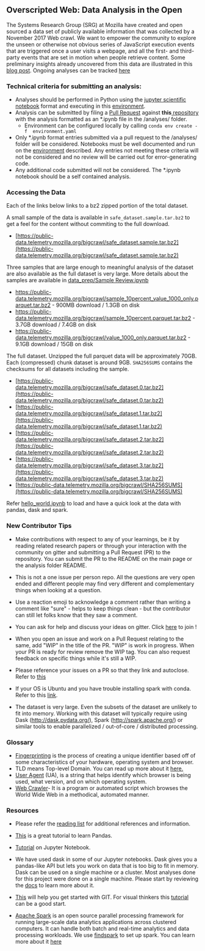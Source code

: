 ## Overscripted Web: Data Analysis in the Open

The Systems Research Group (SRG) at Mozilla have created and open sourced a data set of publicly available information that was collected by a November 2017 Web crawl. We want to empower the community to explore the unseen or otherwise not obvious series of JavaScript execution events that are triggered once a user visits a webpage, and all the first- and third-party events that are set in motion when people retrieve content.
Some preliminary insights already uncovered from this data are illustrated in this [blog post](https://medium.com/firefox-context-graph/overscripted-digging-into-javascript-execution-at-scale-2ed508f21862). 
Ongoing analyses can be tracked [here](https://github.com/mozilla/overscripted/tree/master/analyses)

### Technical criteria for submitting an analysis:
- Analyses should be performed in Python using the [jupyter scientific notebook](https://jupyter-notebook.readthedocs.io/en/stable/) format and executing in this [environment](https://github.com/mozilla/overscripted/blob/master/analyses/environment.yaml). 
- Analysis can be submitted by filing a [Pull Request](https://help.github.com/articles/using-pull-requests) against __this__[ repository](https://github.com/mozilla/overscripted) with the analysis formatted as an *.ipynb file in the /analyses/ folder. 
  - Environment can be configured locally by calling `conda env create -f  environment.yaml`
- Only *.ipynb format entries submitted via a pull request to the /analyses/ folder will be considered. Notebooks must be well documented and run on the [environment](https://github.com/mozilla/overscripted/blob/master/analyses/environment.yaml) described. Any entries not meeting these criteria will not be considered and no review will be carried out for error-generating code.
- Any additional code submitted will not be considered. The *.ipynb notebook should be a self contained analysis.

### Accessing the Data
Each of the links below links to a bz2 zipped portion of the total dataset. 

A small sample of the data is available in `safe_dataset.sample.tar.bz2` to get a feel for the content without commiting to the full download.
- [https://public-data.telemetry.mozilla.org/bigcrawl/safe_dataset.sample.tar.bz2](https://public-data.telemetry.mozilla.org/bigcrawl/safe_dataset.sample.tar.bz2)

Three samples that are large enough to meaningful analysis of the dataset are
also available as the full dataset is very large. More details about the
samples are available in [data_prep/Sample Review.ipynb](https://github.com/mozilla/overscripted/blob/master/data_prep/Sample%20Review.ipynb)
- https://public-data.telemetry.mozilla.org/bigcrawl/sample_10percent_value_1000_only.parquet.tar.bz2 - 900MB download / 1.3GB on disk
- https://public-data.telemetry.mozilla.org/bigcrawl/sample_10percent.parquet.tar.bz2 - 3.7GB download / 7.4GB on disk
- https://public-data.telemetry.mozilla.org/bigcrawl/value_1000_only.parquet.tar.bz2 - 9.1GB download / 15GB on disk

The full dataset. Unzipped the full parquet data will be approximately 70GB. Each (compressed) chunk dataset is around 9GB. `SHA256SUMS` contains the checksums for all datasets including the sample.
- [https://public-data.telemetry.mozilla.org/bigcrawl/safe_dataset.0.tar.bz2](https://public-data.telemetry.mozilla.org/bigcrawl/safe_dataset.0.tar.bz2)
- [https://public-data.telemetry.mozilla.org/bigcrawl/safe_dataset.1.tar.bz2](https://public-data.telemetry.mozilla.org/bigcrawl/safe_dataset.1.tar.bz2)
- [https://public-data.telemetry.mozilla.org/bigcrawl/safe_dataset.2.tar.bz2](https://public-data.telemetry.mozilla.org/bigcrawl/safe_dataset.2.tar.bz2)
- [https://public-data.telemetry.mozilla.org/bigcrawl/safe_dataset.3.tar.bz2](https://public-data.telemetry.mozilla.org/bigcrawl/safe_dataset.3.tar.bz2)
- [https://public-data.telemetry.mozilla.org/bigcrawl/SHA256SUMS](https://public-data.telemetry.mozilla.org/bigcrawl/SHA256SUMS)

Refer [hello_world.ipynb](https://github.com/mozilla/overscripted/blob/master/analyses/hello_world.ipynb) to load and have a quick look at the data with pandas, dask and spark.

### New Contributor Tips

- Make contributions with respect to any of your learnings, be it by reading related research papers or through your interaction with the community on gitter and submitting a Pull Request (PR) to the repository. You can submit the PR to the README on the main page or the analysis folder README.

- This is not a one issue per person repo. All the questions are very open ended and different people may find very different and complementary things when looking at a question.

- Use a reaction emoji to acknowledge a comment rather than writing a comment like "sure" - helps to keep things clean - but the contributor can still let folks know that they saw a comment.

- You can ask for help and discuss your ideas on gitter. Click [here](https://gitter.im/overscripted-discuss/community) to join !

- When you open an issue and work on a Pull Request relating to the same, add "WIP" in the title of the PR. "WIP" is work in progress. When your PR is ready for review remove the WIP tag. You can also request feedback on specific things while it's still a WIP.

- Please reference your issues on a PR so that they link and autoclose. Refer to [this](https://help.github.com/en/articles/closing-issues-using-keywords)

- If your OS is Ubuntu and you have trouble installing spark with conda. Refer to this [link](https://datawookie.netlify.com/blog/2017/07/installing-spark-on-ubuntu/).

- The dataset is very large. Even the subsets of the dataset are unlikely to fit into memory. Working with this dataset will typically require using Dask (http://dask.pydata.org/), Spark (http://spark.apache.org/) or similar tools to enable parallelized / out-of-core / distributed processing.

### Glossary
- [Fingerprinting](https://en.wikipedia.org/wiki/Device_fingerprint) is the process of creating a unique identifier based off of some characteristics of your hardware, operating  system and browser. 
- TLD means Top-level Domain. You can read up more about it [here.](https://en.wikipedia.org/wiki/Top-level_domain) 
- [User Agent](https://en.wikipedia.org/wiki/User_agent) (UA), is a string that helps identify which browser is being used, what version, and on which operating system. 
- [Web Crawler](https://en.wikipedia.org/wiki/Web_crawler)- It is a program or automated script which browses the World Wide   Web in a methodical, automated manner.



### Resources

- Please refer the [reading list](https://github.com/mozilla/overscripted/wiki/Reading-List-(WIP)) for additional references and information.

- [This](https://github.com/brandon-rhodes/pycon-pandas-tutorial) is a great tutorial to learn Pandas.

- [Tutorial](https://www.youtube.com/watch?v=HW29067qVWk) on Jupyter Notebook.

- We have used dask in some of our Jupyter notebooks. Dask gives you a pandas-like API but lets you work on data that is too big to fit in memory. Dask can be used on a single machine or a cluster. Most analyses done for this project were done on a single machine. Please start by reviewing the [docs](https://dask.org/) to learn more about it.

- [This](https://github.com/aSquare14/Git-Cheat-Sheet) will help you get started with GIT. For visual thinkers this [tutorial](https://www.youtube.com/playlist?list=PL6gx4Cwl9DGAKWClAD_iKpNC0bGHxGhcx) can be a good start.

- [Apache Spark](https://spark.apache.org/docs/latest/api/python/pyspark.html) is an open source parallel processing framework for running large-scale data analytics applications across clustered computers. It can handle both batch and real-time analytics and data processing workloads. We use [findspark](https://github.com/minrk/findspark) to set up spark. You can learn more about it [here](https://github.com/apache/spark )
